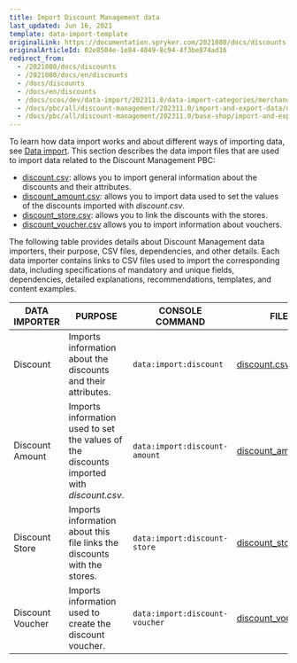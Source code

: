 ```yaml
---
title: Import Discount Management data
last_updated: Jun 16, 2021
template: data-import-template
originalLink: https://documentation.spryker.com/2021080/docs/discounts
originalArticleId: 02e8504e-1e84-4049-8c94-4f3be874ad16
redirect_from:
  - /2021080/docs/discounts
  - /2021080/docs/en/discounts
  - /docs/discounts
  - /docs/en/discounts
  - /docs/scos/dev/data-import/202311.0/data-import-categories/merchandising-setup/discounts/discounts.html
  - /docs/pbc/all/discount-management/202311.0/import-and-export-data/discount-import.html
  - /docs/pbc/all/discount-management/202311.0/base-shop/import-and-export-data/discount-import.html
---
```


To learn how data import works and about different ways of importing data, see [Data import](/docs/scos/dev/data-import/{{page.version}}/data-import.html). This section describes the data import files that are used to import data related to the Discount Management PBC:

* [discount.csv](/docs/pbc/all/discount-management/{{site.version}}/base-shop/import-and-export-data/import-file-details-discount.csv.html): allows you to import general information about the discounts and their attributes.
* [discount_amount.csv](/docs/pbc/all/discount-management/{{site.version}}/base-shop/import-and-export-data/import-file-details-discount-amount.csv.html):  allows you to import data used to set the values of the discounts imported with *discount.csv*.
* [discount_store.csv](/docs/pbc/all/discount-management/{{site.version}}/base-shop/import-and-export-data/import-file-details-discount-store.csv.html): allows you to link the discounts with the stores.
* [discount_voucher.csv](/docs/pbc/all/discount-management/{{site.version}}/base-shop/import-and-export-data/import-file-details-discount-voucher.csv.html) allows you to import information about vouchers.

The following table provides details about Discount Management data importers, their purpose, CSV files, dependencies, and other details. Each data importer contains links to CSV files used to import the corresponding data, including specifications of mandatory and unique fields, dependencies, detailed explanations, recommendations, templates, and content examples.

| DATA IMPORTER | PURPOSE | CONSOLE COMMAND | FILES | DEPENDENCIES |
| --- | --- | --- | --- |--- |
| Discount   | Imports information about the discounts and their attributes. |`data:import:discount`| [discount.csv](/docs/pbc/all/discount-management/{{site.version}}/base-shop/import-and-export-data/import-file-details-discount.csv.html) | None|
| Discount Amount  | Imports information used to set the values of the discounts imported with *discount.csv*. |`data:import:discount-amount`| [discount_amount.csv](/docs/pbc/all/discount-management/{{site.version}}/base-shop/import-and-export-data/import-file-details-discount-amount.csv.html) |<ul><li>discount.csv</li><li>discount_store.csv</li></ul> |
| Discount Store   | Imports information about this file links the discounts with the stores. |`data:import:discount-store`| [discount_store.csv](/docs/pbc/all/discount-management/{{site.version}}/base-shop/import-and-export-data/import-file-details-discount-store.csv.html) | <ul><li>[discount.csv](/docs/pbc/all/discount-management/{{site.version}}/base-shop/import-and-export-data/import-file-details-discount.csv.html)</li><li>*stores.php* configuration file of demo shop PHP project.</li></ul> |
| Discount Voucher   | Imports information used to create the discount voucher.|`data:import:discount-voucher`| [discount_voucher.csv](/docs/pbc/all/discount-management/{{site.version}}/base-shop/import-and-export-data/import-file-details-discount-voucher.csv.html) | [discount.csv](/docs/pbc/all/discount-management/{{site.version}}/base-shop/import-and-export-data/import-file-details-discount.csv.html) |
